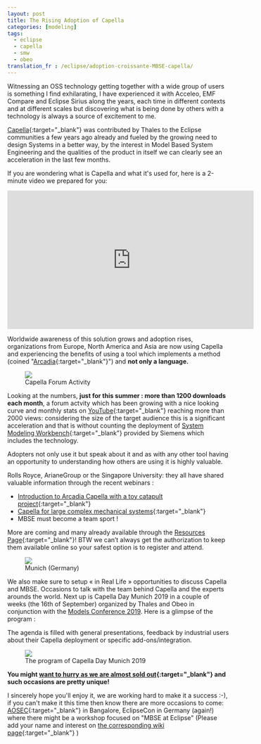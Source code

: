 ```yaml
---
layout: post
title: The Rising Adoption of Capella
categories: [modeling]
tags:
  - eclipse
  - capella
  - smw
  - obeo
translation_fr : /eclipse/adoption-croissante-MBSE-capella/
---
```



Witnessing an OSS technology getting together with a wide group of users is something I find exhilarating, I have experienced it with Acceleo, EMF Compare and Eclipse Sirius along the years, each time in different contexts and at different scales but discovering what is being done by others with a technology is always a source of excitement to me.

[Capella](https://mbse-capella.org/){:target="_blank"}  was contributed by Thales to the Eclipse communities a few years ago already and fueled by the growing need to design Systems in a better way, by the interest in Model Based System Engineering and the qualities of the product in itself we can clearly see an acceleration in the last few months.

If you are wondering what is Capella and what it's used for, here is a 2-minute video we prepared for you:

<iframe width="560" height="315" src="https://www.youtube.com/embed/nv8IOg_xVMs" frameborder="0" allow="accelerometer; autoplay; encrypted-media; gyroscope; picture-in-picture" allowfullscreen></iframe>

Worldwide awareness of this solution grows and adoption rises, organizations from Europe, North America and Asia are now using Capella and experiencing the benefits of using a tool which implements a method (coined "[Arcadia](https://mbse-capella.org/arcadia.html){:target="_blank"}") and **not only a language.**

<figure>
    <a href="{{ site.url }}/images/blog/capelladay2019/forum-activity.png"><img src="{{ site.url }}/images/blog/capelladay2019/forum-activity.png"></a>  
    <figcaption>Capella Forum Activity</figcaption>
</figure>

Looking at the numbers, **just for this summer : more than 1200 downloads each month**, a forum actvity which has been growing with a nice looking curve and monthly stats on [YouTube](https://www.youtube.com/channel/UCfgwbb2h10V3tgJ59sbGBnQ/videos){:target="_blank"} reaching more than 2000 views: considering the size of the target audience this is a significant acceleration and that is without counting the deployment of [System Modeling Workbench](https://www.plm.automation.siemens.com/global/en/products/collaboration/product-architecture.html){:target="_blank"} provided by Siemens which includes the technology.

Adopters not only use it but speak about it and as with any other tool having an opportunity to understanding how others are using it is highly valuable.

Rolls Royce, ArianeGroup or the Singapore University: they all have shared valuable information through the recent webinars :
* [Introduction to Arcadia Capella with a toy catapult project](https://fr.slideshare.net/Obeo_corp/webinar-july-2019-introduction-to-capella-and-arcadia-with-a-simple-system){:target="_blank"}
* [Capella for large complex mechanical systems](https://www.youtube.com/watch?v=njW_zdE_FzI){:target="_blank"}
* MBSE must become a team sport !

More are coming and many already available through the [Resources Page](https://mbse-capella.org/resources.html){:target="_blank"}! BTW we can’t always get the authorization to keep them available online so your safest option is to register and attend.

<figure>
    <a href="https://polarsys.org/capella/capella_day_munich_2019.html"><img src="{{ site.url }}/images/blog/capelladay2019/munich.jpg"></a>  
    <figcaption>Munich (Germany)</figcaption>
</figure>


We also make sure to setup « in Real Life » opportunities to discuss Capella and MBSE. Occasions to talk with the team behind Capella and the experts arounds the world. Next up is Capella Day Munich 2019 in a couple of weeks (the 16th of September) organized by Thales and Obeo in conjunction with the  [Models Conference 2019](https://modelsconf19.org/). Here is a glimpse of the program :

The agenda is filled with general presentations, feedback by industrial users about their Capella deployment or specific add-ons/integration.

<figure>
    <a href="https://polarsys.org/capella/capella_day_munich_2019.html#program"><img src="{{ site.url }}/images/blog/capelladay2019/program.png"></a>  
    <figcaption>The program of Capella Day Munich 2019</figcaption>
</figure>

**You might [want to hurry as we are almost sold out](https://polarsys.org/capella/capella_day_munich_2019.html){:target="_blank"} and such occasions are pretty unique!**

I sincerely hope you'll enjoy it, we are working hard to make it a success :-), if you can't make it this time then know there are more occasions to come: [AOSEC](https://www.incose.org/events-and-news/search-events/2019/10/17/default-calendar/asia-oceania-systems-engineering-conference-2019---call-for-papers){:target="_blank"} in Bangalore, EclipseCon in Germany (again!) where there might be a workshop focused on "MBSE at Eclipse" (Please add your name and interest on [the corresponding wiki page](https://wiki.eclipse.org/ECE2019_MBSE_at_Eclipse){:target="_blank"} )
